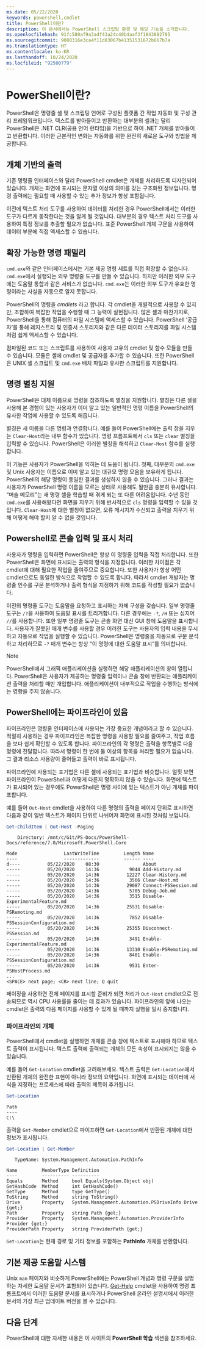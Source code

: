 ```yaml
---
ms.date: 05/22/2020
keywords: powershell,cmdlet
title: PowerShell이란?
description: 이 문서에서는 PowerShell 스크립팅 환경 및 해당 기능을 소개합니다.
ms.openlocfilehash: 91fc580af9a3adf43a24c40b4aaf3f1843882705
ms.sourcegitcommit: 9080316e3ca4f11d83067b41351531672b667b7a
ms.translationtype: HT
ms.contentlocale: ko-KR
ms.lasthandoff: 10/24/2020
ms.locfileid: "92500779"
---
```

# <a name="what-is-powershell"></a>PowerShell이란?

PowerShell은 명령줄 셸 및 스크립팅 언어로 구성된 플랫폼 간 작업 자동화 및 구성 관리 프레임워크입니다. 텍스트를 받아들이고 반환하는 대부분의 셸과는 달리 PowerShell은 .NET CLR(공용 언어 런타임)을 기반으로 하여 .NET 개체를 받아들이고 반환합니다. 이러한 근본적인 변화는 자동화를 위한 완전히 새로운 도구와 방법을 제공합니다.

<!-- removing images until we can get replacements
:::row:::
   :::column span="":::
      Windows
      [![PowerShell on Windows](media/overview/windows-desktop-660.gif)](media/overview/windows-desktop.gif#lightbox)
      [Install on Windows](install/installing-powershell-core-on-windows.md)
   :::column-end:::
   :::column span="":::
      Linux
      [![PowerShell on Linux](media/overview/linux-desktop-660.gif)](media/overview/linux-desktop.gif#lightbox)
      [Install on Linux](install/installing-powershell-core-on-linux.md)
   :::column-end:::
   :::column span="":::
      macOS
      [![PowerShell on macOS](media/overview/macos-desktop-660.gif)](media/overview/macos-desktop.gif#lightbox)
      [Install on macOS](install/installing-powershell-core-on-macos.md)
   :::column-end:::
:::row-end:::
-->

## <a name="output-is-object-based"></a>개체 기반의 출력

기존 명령줄 인터페이스와 달리 PowerShell cmdlet은 개체를 처리하도록 디자인되어 있습니다.
개체는 화면에 표시되는 문자열 이상의 의미를 갖는 구조화된 정보입니다. 명령 출력에는 필요할 때 사용할 수 있는 추가 정보가 항상 포함됩니다.

이전에 텍스트 처리 도구를 사용하여 데이터를 처리한 경우 PowerShell에서는 이러한 도구가 다르게 동작한다는 것을 알게 될 것입니다. 대부분의 경우 텍스트 처리 도구를 사용하여 특정 정보를 추출할 필요가 없습니다. 표준 PowerShell 개체 구문을 사용하여 데이터 부분에 직접 액세스할 수 있습니다.

## <a name="the-command-family-is-extensible"></a>확장 가능한 명령 패밀리

`cmd.exe`와 같은 인터페이스에서는 기본 제공 명령 세트를 직접 확장할 수 없습니다. `cmd.exe`에서 실행되는 외부 명령줄 도구를 만들 수 있습니다. 하지만 이러한 외부 도구에는 도움말 통합과 같은 서비스가 없습니다. `cmd.exe`는 이러한 외부 도구가 유효한 명령이라는 사실을 자동으로 알지 못합니다.

PowerShell의 명령을 _cmdlets_ 라고 합니다. 각 cmdlet을 개별적으로 사용할 수 있지만, 조합하여 복잡한 작업을 수행할 때 그 능력이 실현됩니다. 많은 셸과 마찬가지로, PowerShell을 통해 컴퓨터의 파일 시스템에 액세스할 수 있습니다. PowerShell ‘공급자’를 통해 레지스트리 및 인증서 스토리지와 같은 다른 데이터 스토리지를 파일 시스템처럼 쉽게 액세스할 수 있습니다.

컴파일된 코드 또는 스크립트를 사용하여 사용자 고유의 cmdlet 및 함수 모듈을 만들 수 있습니다. 모듈은 셸에 cmdlet 및 공급자를 추가할 수 있습니다. 또한 PowerShell은 UNIX 셸 스크립트 및 `cmd.exe` 배치 파일과 유사한 스크립트를 지원합니다.

## <a name="support-for-command-aliases"></a>명령 별칭 지원

PowerShell은 대체 이름으로 명령을 참조하도록 별칭을 지원합니다. 별칭은 다른 셸을 사용해 본 경험이 있는 사용자가 이미 알고 있는 일반적인 명령 이름을 PowerShell의 유사한 작업에 사용할 수 있도록 해줍니다.

별칭은 새 이름을 다른 명령과 연결합니다. 예를 들어 PowerShell에는 출력 창을 지우는 `Clear-Host`라는 내부 함수가 있습니다. 명령 프롬프트에서 `cls` 또는 `clear` 별칭을 입력할 수 있습니다. PowerShell은 이러한 별칭을 해석하고 `Clear-Host` 함수를 실행합니다.

이 기능은 사용자가 PowerShell을 익히는 데 도움이 됩니다. 첫째, 대부분의 `cmd.exe` 및 Unix 사용자는 이름으로 이미 알고 있는 대규모 명령 모음을 보유하게 됩니다. PowerShell의 해당 명령이 동일한 결과를 생성하지 않을 수 있습니다. 그러나 결과는 사용자가 PowerShell 명령 이름을 모르는 상태로 사용해도 될만큼 충분히 유사합니다. “머슬 메모리”는 새 명령 셸을 학습할 때 겪게 되는 또 다른 어려움입니다. 수년 동안 `cmd.exe`를 사용해왔다면 화면을 지우기 위해 반사적으로 `cls` 명령을 입력할 수 있을 것입니다. `Clear-Host`에 대한 별칭이 없으면, 오류 메시지가 수신되고 출력을 지우기 위해 어떻게 해야 할지 알 수 없을 것입니다.

## <a name="powershell-handles-console-input-and-display"></a>Powershell로 콘솔 입력 및 표시 처리

사용자가 명령을 입력하면 PowerShell은 항상 이 명령줄 입력을 직접 처리합니다. 또한 PowerShell은 화면에 표시되는 출력의 형식을 지정합니다. 이러한 차이점은 각 cmdlet에 대해 필요한 작업을 줄여주므로 중요합니다. 또한 사용자가 항상 어떤 cmdlet으로도 동일한 방식으로 작업할 수 있도록 합니다. 따라서 cmdlet 개발자는 명령줄 인수를 구문 분석하거나 출력 형식을 지정하기 위해 코드를 작성할 필요가 없습니다.

이전의 명령줄 도구는 도움말을 요청하고 표시하는 자체 구성을 갖습니다. 일부 명령줄 도구는 `/?`을 사용하여 도움말 표시를 트리거합니다. 다른 경우에는 `-?`, `/H` 또는 심지어 `//`를 사용합니다. 또한 일부 명령줄 도구는 콘솔 화면 대신 GUI 창에 도움말을 표시합니다. 사용자가 잘못된 매개 변수를 사용할 경우 이러한 도구는 사용자의 입력 내용을 무시하고 자동으로 작업을 실행할 수 있습니다.
PowerShell은 명령줄을 자동으로 구문 분석하고 처리하므로 `-?` 매개 변수는 항상 “이 명령에 대한 도움말 표시”를 의미합니다.

> [!NOTE]
> PowerShell에서 그래픽 애플리케이션을 실행하면 해당 애플리케이션의 창이 열립니다.
> PowerShell은 사용자가 제공하는 명령줄 입력이나 콘솔 창에 반환되는 애플리케이션 출력을 처리할 때만 개입합니다. 애플리케이션이 내부적으로 작업을 수행하는 방식에는 영향을 주지 않습니다.

## <a name="powershell-has-a-pipeline"></a>PowerShell에는 파이프라인이 있음

파이프라인은 명령줄 인터페이스에 사용되는 가장 중요한 개념이라고 할 수 있습니다. 적절히 사용하는 경우 파이프라인은 복잡한 명령을 사용할 필요를 줄여주고, 작업 흐름을 보다 쉽게 확인할 수 있도록 합니다. 파이프라인의 각 명령은 출력을 항목별로 다음 명령에 전달합니다. 따라서 명령이 한 번에 둘 이상의 항목을 처리할 필요가 없습니다. 그 결과 리소스 사용량이 줄어들고 출력이 바로 표시됩니다.

파이프라인에 사용되는 표기법은 다른 셸에 사용되는 표기법과 비슷합니다. 얼핏 보면 파이프라인이 PowerShell과 어떻게 다른지 명확하지 않을 수 있습니다. 화면에 텍스트가 표시되어 있는 경우에도 PowerShell은 명령 사이에 있는 텍스트가 아닌 개체를 파이프합니다.

예를 들어 `Out-Host` cmdlet을 사용하여 다른 명령의 출력을 페이지 단위로 표시하면 다음과 같이 일반 텍스트가 페이지 단위로 나뉘어져 화면에 표시된 것처럼 보입니다.

```powershell
Get-ChildItem | Out-Host -Paging
```

```Output
    Directory: /mnt/c/Git/PS-Docs/PowerShell-Docs/reference/7.0/Microsoft.PowerShell.Core

Mode                 LastWriteTime         Length Name
----                 -------------         ------ ----
d----          05/22/2020    08:30                About
-----          05/20/2020    14:36           9044 Add-History.md
-----          05/20/2020    14:36          12227 Clear-History.md
-----          05/20/2020    14:36           3566 Clear-Host.md
-----          05/20/2020    14:36          29087 Connect-PSSession.md
-----          05/20/2020    14:36           5705 Debug-Job.md
-----          05/20/2020    14:36           3515 Disable-ExperimentalFeature.md
-----          05/20/2020    14:36          25531 Disable-PSRemoting.md
-----          05/20/2020    14:36           7852 Disable-PSSessionConfiguration.md
-----          05/20/2020    14:36          25355 Disconnect-PSSession.md
-----          05/20/2020    14:36           3491 Enable-ExperimentalFeature.md
-----          05/20/2020    14:36          13310 Enable-PSRemoting.md
-----          05/20/2020    14:36           8401 Enable-PSSessionConfiguration.md
-----          05/20/2020    14:36           9531 Enter-PSHostProcess.md
...
<SPACE> next page; <CR> next line; Q quit
```

페이징을 사용하면 전체 페이지를 표시할 준비가 되면 처리가 `Out-Host` cmdlet으로 전송되므로 역시 CPU 사용률을 줄이는 데 효과가 있습니다. 파이프라인의 앞에 나오는 cmdlet은 출력의 다음 페이지를 사용할 수 있게 될 때까지 실행을 일시 중지합니다.

### <a name="objects-in-the-pipeline"></a>파이프라인의 개체

PowerShell에서 cmdlet을 실행하면 개체를 콘솔 창에 텍스트로 표시해야 하므로 텍스트 출력이 표시됩니다. 텍스트 출력에 출력되는 개체의 모든 속성이 표시되지는 않을 수 있습니다.

예를 들어 `Get-Location` cmdlet을 고려해보세요. 텍스트 출력은 `Get-Location`에서 반환된 개체의 완전한 표현이 아니라 정보의 요약입니다. 화면에 표시되는 데이터에 서식을 지정하는 프로세스에 따라 출력의 제목이 추가됩니다.

```powershell
Get-Location
```

```Output
Path
----
C:\
```

출력을 `Get-Member` cmdlet으로 파이프하면 `Get-Location`에서 반환된 개체에 대한 정보가 표시됩니다.

```powershell
Get-Location | Get-Member
```

```Output
   TypeName: System.Management.Automation.PathInfo

Name         MemberType Definition
----         ---------- ----------
Equals       Method     bool Equals(System.Object obj)
GetHashCode  Method     int GetHashCode()
GetType      Method     type GetType()
ToString     Method     string ToString()
Drive        Property   System.Management.Automation.PSDriveInfo Drive {get;}
Path         Property   string Path {get;}
Provider     Property   System.Management.Automation.ProviderInfo Provider {get;}
ProviderPath Property   string ProviderPath {get;}
```

`Get-Location`는 현재 경로 및 기타 정보를 포함하는 **PathInfo** 개체를 반환합니다.

## <a name="built-in-help-system"></a>기본 제공 도움말 시스템

Unix `man` 페이지와 비슷하게 PowerShell에는 PowerShell 개념과 명령 구문을 설명하는 자세한 도움말 문서가 포함되어 있습니다. [Get-Help][] cmdlet을 사용하여 명령 프롬프트에서 이러한 도움말 문서를 표시하거나 PowerShell 온라인 설명서에서 이러한 문서의 가장 최근 업데이트 버전을 볼 수 있습니다.

## <a name="next-steps"></a>다음 단계

PowerShell에 대한 자세한 내용은 이 사이트의 **PowerShell 학습** 섹션을 참조하세요.

<!-- link references -->

[Get-Help]: /powershell/module/microsoft.powershell.core/Get-Help
